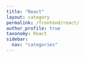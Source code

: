 ```yaml
---
title: "React"
layout: category
permalink: /frontend/react/
author_profile: true
taxonomy: React
sidebar:
  nav: "categories"
---
```

